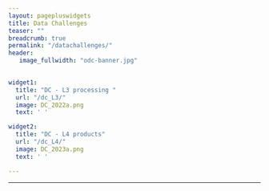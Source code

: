 ```yaml
---
layout: pagepluswidgets
title: Data Challenges 
teaser: ""
breadcrumb: true
permalink: "/datachallenges/"
header:
   image_fullwidth: "odc-banner.jpg" 

  
widget1:
  title: "DC - L3 processing "
  url: "/dc_L3/" 
  image: DC_2022a.png
  text: ' ' 

widget2:
  title: "DC - L4 products" 
  url: "/dc_L4/"
  image: DC_2023a.png
  text: ' '

--- 
```


  
---
